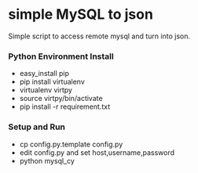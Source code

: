 simple MySQL to json
======================

Simple script to access remote mysql and turn into json.


### Python Environment Install
* easy_install pip
* pip install virtualenv
* virtualenv virtpy
* source virtpy/bin/activate
* pip install -r requirement.txt

###  Setup and Run 
* cp config.py.template config.py
* edit config.py and set host,username,password
* python mysql_cy
